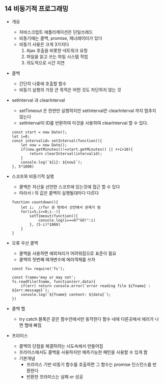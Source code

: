 ## 14 비동기적 프로그래밍
* 개요
    * 자바스크립트 애플리케이션은 단일쓰레드
    * 비동기에는 콜백, promise, 제너레이터가 있다
    * 비동기 사용은 크게 3가지다
        1. Ajax 호출을 비롯한 네트워크 요청
        2. 파일을 읽고 쓰는 파일 시스템 작업
        3. 의도적으로 시간 지연 
        
* 콜백
    * 간단히 나중에 호출할 함수
    * 비동기 실행의 가장 큰 목적은 어떤 것도 차단하지 않는 것
* setInterval 과 clearInterval
    * setTimeout 은 한번만 실행하지만 setInterval은 clearInterval 까지 멈추지 않는다
    * setInterval이 ID를 반환하여 이것을 사용하여 clearInterval 할 수 있다. 
    ~~~
    const start = new Date();
    let i=0;
    const intervalid= setInterval(function(){
        let now = new Date();
        if(now.getMinutes()!=start.getMinutes() || ++i>10){
            return clearInterval(intervalid);
        }
        console.log(`${i}: ${now}`);
    }, 5*1000)
    ~~~        
    
* 스코프와 비동기적 실행
    * 콜백은 자신을 선언한 스코프에 있는것에 접근 할 수 있다
    * 따라서 i 의 값은 콜백이 실행될대마다 다르다
    ~~~
    function countdown(){
        let i;  //for 문 밖에서 선언해서 문제가 됨
        for(i=5;i>=0;i--){
            setTimeout(function(){
                console.log(i===0?"GO!":i)
            }, (5-i)*1000)
        }
    }
    ~~~    
* 오류 우선 콜백    
    * 콜백을 사용하면 예외처리가 어려워짐으로 표준이 필요
    * 콜백의 첫번째 매개변수에 에러객체를 쓰자
    ~~~
    const fs= require('fs');
    
    const frame='may or may not';
    fs.readFile(fname, function(err,data){
        if(err) return console.error(`error reading file ${fname} : ${err.message}`);
        console.log(`${fname} content: ${data}`);
    })
    ~~~             
* 콜백 헬
    * try catch 블록은 같은 함수안에서만 동작한다 함수 내에 다른곳에서 에러가 나면 헬에 빠짐
    
* 프라미스 
    * 콜백의 단점을 해결하려는 시도속에서 만들어짐
    * 프라미스에서도 콜백을 사용하지만 예측가능한 패턴을 사용할 수 있게 함
    * 기본개념
        * 프라미스 기반 비동기 함수를 호출하면 그 함수는 promise 인스턴스를 반환한다
        * 반환한 프라미스는 실패 or 성공             